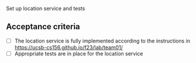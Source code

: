 Set up location service and tests

## Acceptance criteria

- [ ] The location service is fully implemented according to the instructions in <https://ucsb-cs156.github.io/f23/lab/team01/>
- [ ] Appropriate tests are in place for the location service
